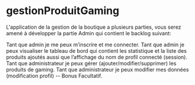# gestionProduitGaming

L'application de la gestion de la boutique a plusieurs parties, vous serez amené à développer la partie Admin qui contient le backlog suivant:

Tant que admin je me peux m’inscrire et me connecter.
Tant que admin je peux visualiser le tableau de bord qui contient les statistique et la liste des produits ajoutés aussi que l’affichage du nom de profil connecté (session).
Tant que administrateur je peux gérer (ajouter/modifier/supprimer) les produits de gaming.
Tant que administrateur je peux modifier mes données (modification profil) -- Bonus Facultatif.
